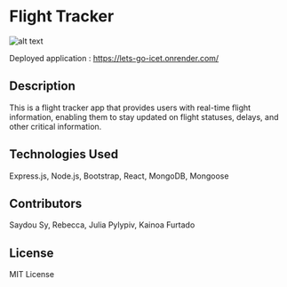 # Flight Tracker


![alt text](<Screenshot 2024-06-03 at 4.15.36 PM (2).jpeg>)


Deployed application : https://lets-go-icet.onrender.com/



## Description
This is a flight tracker app that provides users with real-time flight information, enabling them to stay updated on flight statuses, delays, and other critical information.

## Technologies Used
Express.js, Node.js, Bootstrap, React, MongoDB, Mongoose

## Contributors
Saydou Sy, Rebecca, Julia Pylypiv, Kainoa Furtado

## License
MIT License
